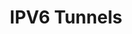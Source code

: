 ---
menu:
  sidebar:
    identifier: tuneles_ipv6
    name: IPV6 Tunnels
    parent: redes
    weight: 0
title: IPV6 Tunnels
---